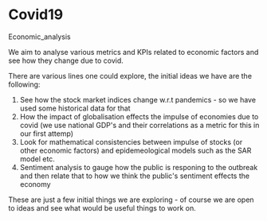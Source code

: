 # Covid19
Economic_analysis 


We aim to analyse various metrics and KPIs related to economic factors and see how they change due to covid. 

There are various lines one could explore, the initial ideas we have are the following: 

1) See how the stock market indices change w.r.t pandemics - so we have used some historical data for that
2) How the impact of globalisation effects the impulse of economies due to covid (we use national GDP's and their correlations as a metric for this in our first attemp)
3) Look for mathematical consistencies between impulse of stocks (or other economic factors) and epidemeological models such as the SAR model etc. 
4) Sentiment analysis to gauge how the public is responing to the outbreak and then relate that to how we think the public's sentiment effects the economy

These are just a few initial things we are exploring - of course we are open to ideas and see what would be useful things to work on. 
